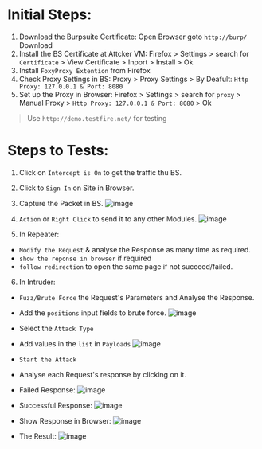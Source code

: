 # Initial Steps:

1. Download the Burpsuite Certificate: Open Browser goto `http://burp/` Download
2. Install the BS Certificate at Attcker VM: Firefox > Settings > search for `Certificate` > View Certificate > Inport > Install > Ok
3. Install `FoxyProxy Extention` from Firefox
4. Check Proxy Settings in BS: Proxy > Proxy Settings > By Deafult: `Http Proxy: 127.0.0.1 & Port: 8080`
5. Set up the Proxy in Browser: Firefox > Settings > search for `proxy` > Manual Proxy > `Http Proxy: 127.0.0.1 & Port: 8080` > Ok

> Use `http://demo.testfire.net/` for testing

# Steps to Tests:
1. Click on `Intercept is On` to get the traffic thu BS.
2. Click to `Sign In` on Site in Browser.
3. Capture the Packet in BS.
![image](https://github.com/user-attachments/assets/bc403516-19fb-40da-bd95-4515046071a0)

4. `Action` or `Right Click` to send it to any other Modules.
![image](https://github.com/user-attachments/assets/1d4e8362-f6ca-4a7e-ab8a-da89455c6442)

5. In Repeater:
- `Modify the Request` & analyse the Response as many time as required.
- `show the reponse in browser` if required
- `follow redirection` to open the same page if not succeed/failed.

6. In Intruder:
- `Fuzz/Brute Force` the Request's Parameters and Analyse the Response.
- Add the `positions` input fields to brute force.
![image](https://github.com/user-attachments/assets/8d23694d-28e4-4e1b-8f90-37820bc08110)

- Select the `Attack Type`
- Add values in the `list` in `Payloads`
![image](https://github.com/user-attachments/assets/dac6af5d-055b-4ee0-b1fd-de79042fc1eb)

- `Start the Attack`
- Analyse each Request's response by clicking on it.
- Failed Response:
![image](https://github.com/user-attachments/assets/798d7de0-7a19-471d-9a99-d5eb0bdb022a)

- Successful Response:
![image](https://github.com/user-attachments/assets/ee11e336-73d9-4dc9-a145-39f7c4f747dd)

- Show Response in Browser:
![image](https://github.com/user-attachments/assets/79dc40e0-674d-4e1e-8c8f-bb50bb6f864b)

- The Result:
![image](https://github.com/user-attachments/assets/39ab7654-1ce9-481b-8756-d984dd01dbdd)


